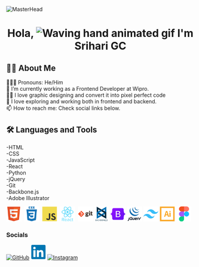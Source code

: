 ![MasterHead](https://www.charpeni.com/static/images/arrow-functions-in-class-properties-might-not-be-as-great-as-we-think/banner.gif)
<h1 align="center"> Hola, <img src="https://raw.githubusercontent.com/nixin72/nixin72/master/wave.gif" 
         alt="Waving hand animated gif"
         height="45"
         width="45" /> I'm Srihari GC</h1>

## 👩‍💻 About Me

👩🏻‍💻 Pronouns: He/Him <br>
💼 I’m currently working as a Frontend Developer at Wipro.<br>
👨‍🔬 I love graphic designing and convert it into pixel perfect code<br>
🧭 I love exploring and working both in frontend and backend.<br>
📫 How to reach me: Check social links below.<br>


## 🛠️ Languages and Tools


-HTML <br> -CSS <br> -JavaScript <br> -React <br> -Python <br> -jQuery <br> -Git <br> -Backbone.js <br> -Adobe Illustrator

<div>
  <img src="https://github.com/devicons/devicon/blob/master/icons/html5/html5-original.svg" title="HTML5" alt="HTML" width="40" height="40"/>&nbsp;
  <img src="https://github.com/devicons/devicon/blob/master/icons/css3/css3-plain-wordmark.svg"  title="CSS3" alt="CSS" width="40" height="40"/>&nbsp;
  <img src="https://github.com/devicons/devicon/blob/master/icons/javascript/javascript-original.svg" title="JavaScript" alt="JavaScript" width="40" height="40"/>&nbsp;
  <img src="https://github.com/devicons/devicon/blob/master/icons/react/react-original-wordmark.svg" title="React" alt="React" width="40" height="40"/>&nbsp;
  <img src="https://github.com/devicons/devicon/blob/master/icons/git/git-original-wordmark.svg" title="Git" **alt="Git" width="40" height="40"/>
  <img src="https://github.com/devicons/devicon/blob/master/icons/backbonejs/backbonejs-original-wordmark.svg" title="Backbone.js" **alt="Backbone.js" width="40" height="40"/>
  <img src="https://github.com/devicons/devicon/blob/master/icons/bootstrap/bootstrap-original.svg" title="Bootstrap" **alt="Bootstrap" width="40" height="40"/>
  <img src="https://github.com/devicons/devicon/blob/master/icons/jquery/jquery-original-wordmark.svg" title="jQuery" **alt="jQuery" width="40" height="40"/>
  <img src="https://github.com/devicons/devicon/blob/master/icons/tailwindcss/tailwindcss-plain.svg" title="Tailwind CSS" **alt="Tailwind CSS" width="40" height="40"/>
  <img src="https://github.com/devicons/devicon/blob/master/icons/illustrator/illustrator-line.svg" title="Adobe Illustrator" **alt="Adobe Illustrator" width="40" height="40"/>
  <img src="https://github.com/devicons/devicon/blob/master/icons/figma/figma-original.svg" title="Figma" **alt="Figma" width="40" height="40"/>
	
</div>
<!---
Srihari3601/Srihari3601 is a ✨ special ✨ repository because its `README.md` (this file) appears on your GitHub profile.
You can click the Preview link to take a look at your changes.
--->

### Socials

<p align="left">
	<a href="https://github.com/Srihari3601"><img src="https://raw.githubusercontent.com/danielcranney/readme-generator/main/public/icons/socials/github.svg" alt="GitHub" width="40" height="40"/></a>
	<a href="https://www.linkedin.com/in/sriharigc/"><img src="https://github.com/devicons/devicon/blob/master/icons/linkedin/linkedin-original.svg" alt="LinkedIn" width="40" height="40"/></a>
	<a href="https://www.instagram.com/srihari_5121/"><img src="https://github.com/dheereshagrwal/colored-icons/blob/master/public/icons/instagram/instagram.svg" alt="Instagram" width="40" height="40"/></a>
</p>
